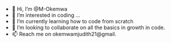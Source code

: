 - 👋 Hi, I’m @M-Okemwa
- 👀 I’m interested in coding ...
- 🌱 I’m currently learning how to code from scratch
- 💞️ I’m looking to collaborate on all the basics in growth in code.
- 📫 Reach me on okemwamjudith21@gmail. 

<!---
M-Okemwa/M-Okemwa is a ✨ special ✨ repository because its `README.md` (this file) appears on your GitHub profile.
You can click the Preview link to take a look at your changes.
--->
